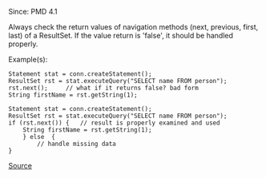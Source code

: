 Since: PMD 4.1

Always check the return values of navigation methods (next, previous, first, last) of a ResultSet.
If the value return is 'false', it should be handled properly.

Example(s):
```
Statement stat = conn.createStatement();
ResultSet rst = stat.executeQuery("SELECT name FROM person");
rst.next(); 	// what if it returns false? bad form
String firstName = rst.getString(1);

Statement stat = conn.createStatement();
ResultSet rst = stat.executeQuery("SELECT name FROM person");
if (rst.next()) {	// result is properly examined and used
    String firstName = rst.getString(1);
	} else  {
		// handle missing data
}
```

[Source](https://pmd.github.io/pmd-5.5.4/pmd-java/rules/java/basic.html#CheckResultSet)
